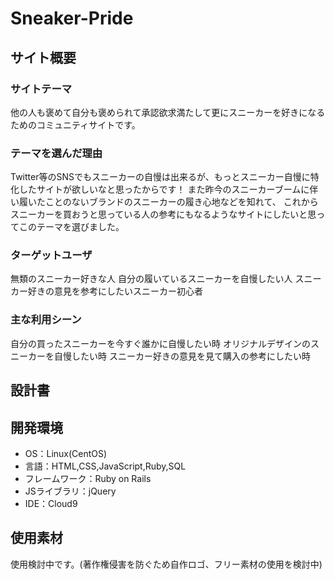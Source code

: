 # Sneaker-Pride

## サイト概要

### サイトテーマ
他の人も褒めて自分も褒められて承認欲求満たして更にスニーカーを好きになるためのコミュニティサイトです。

### テーマを選んだ理由
Twitter等のSNSでもスニーカーの自慢は出来るが、もっとスニーカー自慢に特化したサイトが欲しいなと思ったからです！
また昨今のスニーカーブームに伴い履いたことのないブランドのスニーカーの履き心地などを知れて、
これからスニーカーを買おうと思っている人の参考にもなるようなサイトにしたいと思ってこのテーマを選びました。

### ターゲットユーザ
無類のスニーカー好きな人
自分の履いているスニーカーを自慢したい人
スニーカー好きの意見を参考にしたいスニーカー初心者

### 主な利用シーン
自分の買ったスニーカーを今すぐ誰かに自慢したい時
オリジナルデザインのスニーカーを自慢したい時
スニーカー好きの意見を見て購入の参考にしたい時

## 設計書


## 開発環境
- OS：Linux(CentOS)
- 言語：HTML,CSS,JavaScript,Ruby,SQL
- フレームワーク：Ruby on Rails
- JSライブラリ：jQuery
- IDE：Cloud9

## 使用素材
使用検討中です。(著作権侵害を防ぐため自作ロゴ、フリー素材の使用を検討中)
